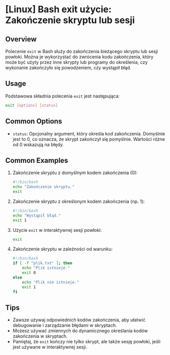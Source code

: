 # [Linux] Bash exit użycie: Zakończenie skryptu lub sesji

## Overview
Polecenie `exit` w Bash służy do zakończenia bieżącego skryptu lub sesji powłoki. Można je wykorzystać do zwrócenia kodu zakończenia, który może być użyty przez inne skrypty lub programy do określenia, czy wykonanie zakończyło się powodzeniem, czy wystąpił błąd.

## Usage
Podstawowa składnia polecenia `exit` jest następująca:

```bash
exit [options] [status]
```

## Common Options
- `status`: Opcjonalny argument, który określa kod zakończenia. Domyślnie jest to 0, co oznacza, że skrypt zakończył się pomyślnie. Wartości różne od 0 wskazują na błędy.

## Common Examples

1. Zakończenie skryptu z domyślnym kodem zakończenia (0):
   ```bash
   #!/bin/bash
   echo "Zakończenie skryptu."
   exit
   ```

2. Zakończenie skryptu z określonym kodem zakończenia (np. 1):
   ```bash
   #!/bin/bash
   echo "Wystąpił błąd."
   exit 1
   ```

3. Użycie `exit` w interaktywnej sesji powłoki:
   ```bash
   exit
   ```

4. Zakończenie skryptu w zależności od warunku:
   ```bash
   #!/bin/bash
   if [ -f "plik.txt" ]; then
       echo "Plik istnieje."
       exit 0
   else
       echo "Plik nie istnieje."
       exit 1
   fi
   ```

## Tips
- Zawsze używaj odpowiednich kodów zakończenia, aby ułatwić debugowanie i zarządzanie błędami w skryptach.
- Możesz używać zmiennych do dynamicznego określania kodów zakończenia w skryptach.
- Pamiętaj, że `exit` kończy nie tylko skrypt, ale także sesję powłoki, jeśli jest używane w interaktywnej sesji.
